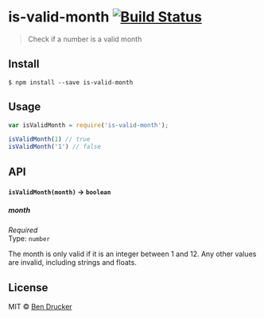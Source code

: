 # is-valid-month [![Build Status](https://travis-ci.org/bendrucker/is-valid-month.svg?branch=master)](https://travis-ci.org/bendrucker/is-valid-month)

> Check if a number is a valid month


## Install

```
$ npm install --save is-valid-month
```


## Usage

```js
var isValidMonth = require('is-valid-month');

isValidMonth(1) // true
isValidMonth('1') // false
```

## API

#### `isValidMonth(month)` -> `boolean`

##### month

*Required*  
Type: `number`

The month is only valid if it is an integer between 1 and 12. Any other values are invalid, including strings and floats.

## License

MIT © [Ben Drucker](http://bendrucker.m/,e)
